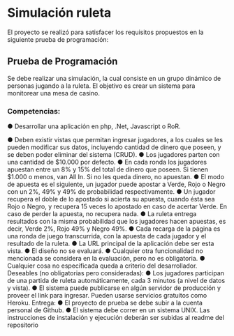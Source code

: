# Simulación ruleta

El proyecto se realizó para satisfacer los requisitos propuestos en la siguiente prueba de programación:

## Prueba de Programación

Se debe realizar una simulación, la cual consiste en un grupo dinámico de personas
jugando a la ruleta. El objetivo es crear un sistema para monitorear una mesa de casino.

### Competencias:
● Desarrollar una aplicación en php, .Net, Javascript o RoR.

● Deben existir vistas que permitan ingresar jugadores, a los cuales se les pueden
modificar sus datos, incluyendo cantidad de dinero que poseen, y se deben poder
eliminar del sistema (CRUD).
● Los jugadores parten con una cantidad de $10.000 por defecto.
● En cada ronda los jugadores apuestan entre un 8% y 15% del total de dinero que
poseen. Si tienen $1.000 o menos, van All In. Si no les queda dinero, no apuestan.
● El modo de apuesta es el siguiente, un jugador puede apostar a Verde, Rojo o Negro
con un 2%, 49% y 49% de probabilidad respectivamente.
● Un jugador recupera el doble de lo apostado si acierta su apuesta, cuando ésta sea
Rojo o Negro, y recupera 15 veces lo apostado en caso de acertar Verde. En caso
de perder la apuesta, no recupera nada.
● La ruleta entrega resultados con la misma probabilidad que los jugadores hacen
apuestas, es decir, Verde 2%, Rojo 49% y Negro 49%.
● Cada recarga de la página es una ronda de juego transcurrida, con la apuesta de
cada jugador y el resultado de la ruleta.
● La URL principal de la aplicación debe ser esta vista.
● El diseño no se evaluará.
● Cualquier otra funcionalidad no mencionada se considera en la evaluación, pero no
es obligatoria.
● Cualquier cosa no especificada queda a criterio del desarrollador.
Deseables (no obligatorias pero consideradas):
● Los jugadores participan de una partida de ruleta automáticamente, cada 3 minutos
(a nivel de datos y vista).
● El sistema puede publicarse en algún servidor de producción y proveer el link para
ingresar. Pueden usarse servicios gratuitos como Heroku.
Entrega:
● El proyecto de prueba se debe subir a la cuenta personal de Github.
● El sistema debe correr en un sistema UNIX. Las instrucciones de instalación y
ejecución deberán ser subidas al readme del repositorio
